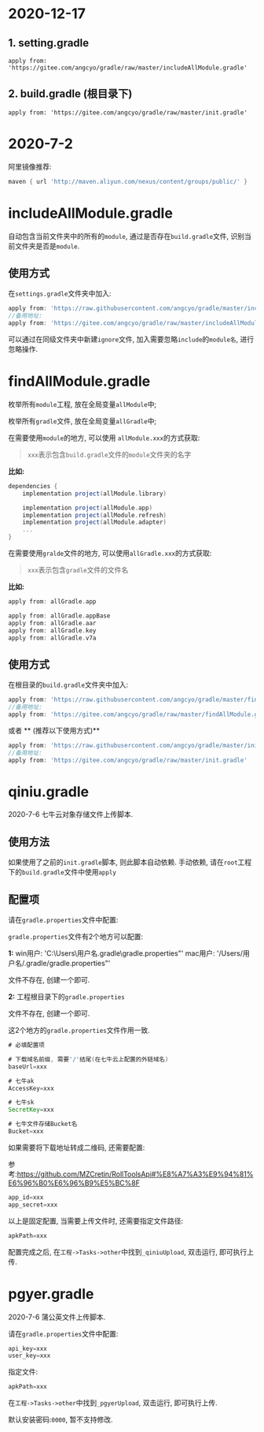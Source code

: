 # 2020-12-17

## 1. setting.gradle

```
apply from: 'https://gitee.com/angcyo/gradle/raw/master/includeAllModule.gradle'
```

## 2. build.gradle (根目录下)

```
apply from: 'https://gitee.com/angcyo/gradle/raw/master/init.gradle'
```

# 2020-7-2

阿里镜像推荐:

```groovy
maven { url 'http://maven.aliyun.com/nexus/content/groups/public/' }
```

# includeAllModule.gradle

自动包含当前文件夹中的所有的`module`, 通过是否存在`build.gradle`文件, 识别当前文件夹是否是`module`.

## 使用方式

在`settings.gradle`文件夹中加入:

```groovy
apply from: 'https://raw.githubusercontent.com/angcyo/gradle/master/includeAllModule.gradle'
//备用地址:
apply from: 'https://gitee.com/angcyo/gradle/raw/master/includeAllModule.gradle'
```

可以通过在同级文件夹中新建`ignore`文件, 加入需要忽略`include`的`module名`, 进行忽略操作.


# findAllModule.gradle

枚举所有`module`工程, 放在全局变量`allModule`中;

枚举所有`gradle`文件, 放在全局变量`allGradle`中;

在需要使用`module`的地方, 可以使用 `allModule.xxx`的方式获取:

>`xxx`表示包含`build.gradle`文件的`module`文件夹的名字

**比如:**

```groovy
dependencies {
    implementation project(allModule.library)

    implementation project(allModule.app)
    implementation project(allModule.refresh)
    implementation project(allModule.adapter)
    ...
}
```

在需要使用`gralde`文件的地方, 可以使用`allGradle.xxx`的方式获取:

>`xxx`表示包含`gradle`文件的文件名

**比如:**

```groovy
apply from: allGradle.app

apply from: allGradle.appBase
apply from: allGradle.aar
apply from: allGradle.key
apply from: allGradle.v7a
```

## 使用方式

在根目录的`build.gradle`文件夹中加入:

```groovy
apply from: 'https://raw.githubusercontent.com/angcyo/gradle/master/findAllModule.gradle'
//备用地址:
apply from: 'https://gitee.com/angcyo/gradle/raw/master/findAllModule.gradle'

```

或者 ** (推荐以下使用方式)**

```groovy
apply from: 'https://raw.githubusercontent.com/angcyo/gradle/master/init.gradle'
//备用地址:
apply from: 'https://gitee.com/angcyo/gradle/raw/master/init.gradle'
```

# qiniu.gradle

2020-7-6 七牛云对象存储文件上传脚本.

## 使用方法

如果使用了之前的`init.gradle`脚本, 则此脚本自动依赖.
手动依赖, 请在`root`工程下的`build.gradle`文件中使用`apply`

## 配置项

请在`gradle.properties`文件中配置:

`gradle.properties`文件有2个地方可以配置:


**1:**
win用户: 'C:\Users\用户名\.gradle\gradle.properties"'
mac用户: '/Users/用户名/.gradle/gradle.properties"'

文件不存在, 创建一个即可.

**2:**
工程根目录下的`gradle.properties`

文件不存在, 创建一个即可.

这2个地方的`gradle.properties`文件作用一致.


```gradle
# 必填配置项

# 下载域名前缀, 需要'/'结尾(在七牛云上配置的外链域名)
baseUrl=xxx

# 七牛ak
AccessKey=xxx

# 七牛sk
SecretKey=xxx

# 七牛文件存储Bucket名
Bucket=xxx
```

如果需要将下载地址转成二维码, 还需要配置:

参考:https://github.com/MZCretin/RollToolsApi#%E8%A7%A3%E9%94%81%E6%96%B0%E6%96%B9%E5%BC%8F

```gradle
app_id=xxx
app_secret=xxx
```

以上是固定配置, 当需要上传文件时, 还需要指定文件路径:

```gradle
apkPath=xxx
```

配置完成之后, 在`工程->Tasks->other`中找到`_qiniuUpload`, 双击运行, 即可执行上传.

# pgyer.gradle

2020-7-6 蒲公英文件上传脚本.

请在`gradle.properties`文件中配置:

```gradle
api_key=xxx
user_key=xxx
```

指定文件:

```gradle
apkPath=xxx
```

在`工程->Tasks->other`中找到`_pgyerUpload`, 双击运行, 即可执行上传.

默认安装密码:`0000`, 暂不支持修改.